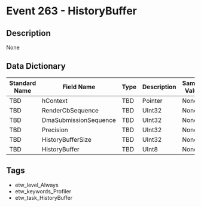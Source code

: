 # Event 263 - HistoryBuffer

## Description
None

## Data Dictionary
|Standard Name|Field Name|Type|Description|Sample Value|
|---|---|---|---|---|
|TBD|hContext|TBD|Pointer|None|None|
|TBD|RenderCbSequence|TBD|UInt32|None|None|
|TBD|DmaSubmissionSequence|TBD|UInt32|None|None|
|TBD|Precision|TBD|UInt32|None|None|
|TBD|HistoryBufferSize|TBD|UInt32|None|None|
|TBD|HistoryBuffer|TBD|UInt8|None|None|

## Tags
* etw_level_Always
* etw_keywords_Profiler
* etw_task_HistoryBuffer